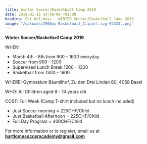 ```yaml
---
title: Winter Soccer/Basketball Camp 2019
date: 2019-01-16 14:40:00 +01:00
heading: Ski Holidays - WINTER Soccer/Basketball Camp 2019
image: "/uploads/2000px-Basketball_Clipart.svg-92334c.png"
---
```


**Winter Soccer/Basketball Camp 2019**

WHEN:
- March 4th - 8th from 900 - 1600 everyday
- Soccer from 900 - 1200
- Supervised Lunch Break 1200 - 1300
- Basketball from 1300 - 1600

WHERE: Gymnasium Bäumlihof, Zu den Drei Linden 80, 4058 Basel

WHO: All Children aged 6 - 14 years old

COST: Full Week (Camp T-shirt included but no lunch included)
- Just Soccer morning = 225CHF/Child
- Just Basketball Afternoon = 225CHF/Child
- Full Day Program = 400CHF/Child

For more information or to register, email us at **bartlomesocceracademy@gmail.com**